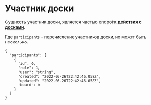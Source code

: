 # Участник доски

Сущность участник доски, является частью endpoint [**действия с досками**](docs/boards.md).

Где `participants` - перечисление участников доски, их может быть несколько.
```
{
  "participants": [
    {
      "id": 0,
      "role": 1,
      "user": "string",
      "created": "2022-06-26T22:42:46.058Z",
      "updated": "2022-06-26T22:42:46.058Z",
      "board": 0
    }
  ]
}
```